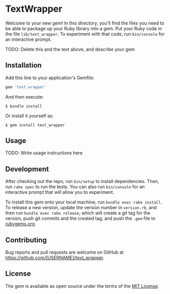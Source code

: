 # TextWrapper

Welcome to your new gem! In this directory, you'll find the files you need to be able to package up your Ruby library into a gem. Put your Ruby code in the file `lib/text_wrapper`. To experiment with that code, run `bin/console` for an interactive prompt.

TODO: Delete this and the text above, and describe your gem

## Installation

Add this line to your application's Gemfile:

```ruby
gem 'text_wrapper'
```

And then execute:

    $ bundle install

Or install it yourself as:

    $ gem install text_wrapper

## Usage

TODO: Write usage instructions here

## Development

After checking out the repo, run `bin/setup` to install dependencies. Then, run `rake spec` to run the tests. You can also run `bin/console` for an interactive prompt that will allow you to experiment.

To install this gem onto your local machine, run `bundle exec rake install`. To release a new version, update the version number in `version.rb`, and then run `bundle exec rake release`, which will create a git tag for the version, push git commits and the created tag, and push the `.gem` file to [rubygems.org](https://rubygems.org).

## Contributing

Bug reports and pull requests are welcome on GitHub at https://github.com/[USERNAME]/text_wrapper.

## License

The gem is available as open source under the terms of the [MIT License](https://opensource.org/licenses/MIT).
